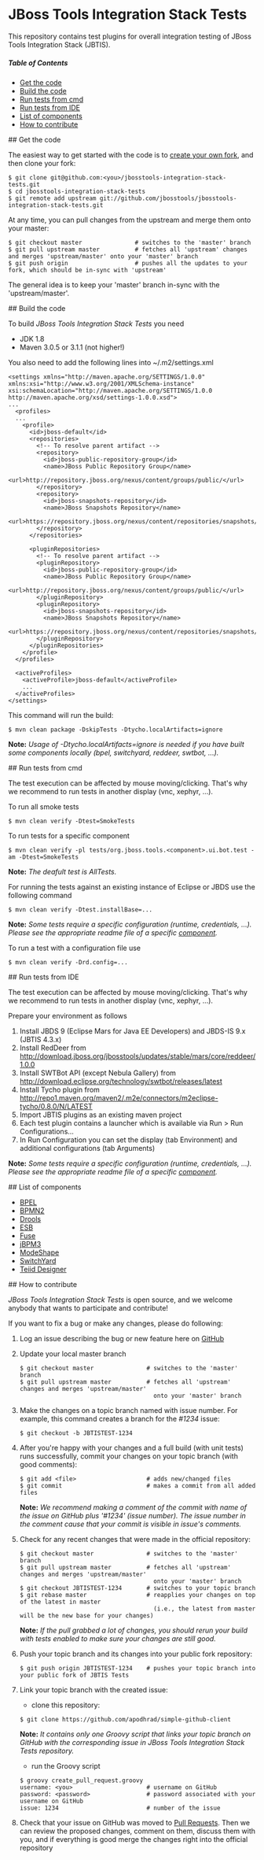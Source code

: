 # JBoss Tools Integration Stack Tests

This repository contains test plugins for overall integration testing of JBoss Tools Integration Stack (JBTIS). 

##### Table of Contents
- [Get the code](#getthecode)
- [Build the code](#buildthecode)
- [Run tests from cmd](#runtestsfromcmd)
- [Run tests from IDE](#runtestsfromide)
- [List of components](#listofcomponents)
- [How to contribute](#howtocontribute)

<a name="getthecode"/>
## Get the code

The easiest way to get started with the code is to [create your own fork](http://help.github.com/forking/), 
and then clone your fork:

    $ git clone git@github.com:<you>/jbosstools-integration-stack-tests.git
    $ cd jbosstools-integration-stack-tests
    $ git remote add upstream git://github.com/jbosstools/jbosstools-integration-stack-tests.git
	
At any time, you can pull changes from the upstream and merge them onto your master:

    $ git checkout master               # switches to the 'master' branch
    $ git pull upstream master          # fetches all 'upstream' changes and merges 'upstream/master' onto your 'master' branch
    $ git push origin                   # pushes all the updates to your fork, which should be in-sync with 'upstream'

The general idea is to keep your 'master' branch in-sync with the
'upstream/master'.

<a name="buildthecode"/>
## Build the code

To build _JBoss Tools Integration Stack Tests_ you need
* JDK 1.8
* Maven 3.0.5 or 3.1.1 (not higher!)

You also need to add the following lines into ~/.m2/settings.xml
```
<settings xmlns="http://maven.apache.org/SETTINGS/1.0.0" xmlns:xsi="http://www.w3.org/2001/XMLSchema-instance" xsi:schemaLocation="http://maven.apache.org/SETTINGS/1.0.0 http://maven.apache.org/xsd/settings-1.0.0.xsd">  
...
  <profiles>  
  ...
    <profile>
      <id>jboss-default</id>
      <repositories>
        <!-- To resolve parent artifact -->
        <repository>
          <id>jboss-public-repository-group</id>
          <name>JBoss Public Repository Group</name>
          <url>http://repository.jboss.org/nexus/content/groups/public/</url>
        </repository>
        <repository>
          <id>jboss-snapshots-repository</id>
          <name>JBoss Snapshots Repository</name>
          <url>https://repository.jboss.org/nexus/content/repositories/snapshots/</url>
        </repository>
      </repositories>
	
      <pluginRepositories>
        <!-- To resolve parent artifact -->
        <pluginRepository>
          <id>jboss-public-repository-group</id>
          <name>JBoss Public Repository Group</name>
          <url>http://repository.jboss.org/nexus/content/groups/public/</url>
        </pluginRepository>
        <pluginRepository>
          <id>jboss-snapshots-repository</id>
          <name>JBoss Snapshots Repository</name>
          <url>https://repository.jboss.org/nexus/content/repositories/snapshots/</url>
        </pluginRepository>
      </pluginRepositories>
    </profile>
  </profiles>

  <activeProfiles>
    <activeProfile>jboss-default</activeProfile>
    ...
  </activeProfiles>
</settings>
```

This command will run the build:

    $ mvn clean package -DskipTests -Dtycho.localArtifacts=ignore

**Note:** _Usage of -Dtycho.localArtifacts=ignore is needed if you have built some components locally (bpel, switchyard, reddeer, swtbot, ...)._

<a name="runtestsfromcmd"/>
## Run tests from cmd

The test execution can be affected by mouse moving/clicking. That's why we recommend to run tests in another display (vnc, xephyr, ...).

To run all smoke tests

    $ mvn clean verify -Dtest=SmokeTests

To run tests for a specific component

    $ mvn clean verify -pl tests/org.jboss.tools.<component>.ui.bot.test -am -Dtest=SmokeTests

**Note:** _The deafult test is AllTests._

For running the tests against an existing instance of Eclipse or JBDS use the following command

    $ mvn clean verify -Dtest.installBase=...

**Note:** _Some tests require a specific configuration (runtime, credentials, ...). Please see the appropriate readme file of a specific [component](#listofcomponents)._

To run a test with a configuration file use

    $ mvn clean verify -Drd.config=...

<a name="runtestsfromide"/>
## Run tests from IDE

The test execution can be affected by mouse moving/clicking. That's why we recommend to run tests in another display (vnc, xephyr, ...).

Prepare your environment as follows

1. Install JBDS 9 (Eclipse Mars for Java EE Developers) and JBDS-IS 9.x (JBTIS 4.3.x)
2. Install RedDeer from http://download.jboss.org/jbosstools/updates/stable/mars/core/reddeer/1.0.0
3. Install SWTBot API (except Nebula Gallery) from http://download.eclipse.org/technology/swtbot/releases/latest
4. Install Tycho plugin from http://repo1.maven.org/maven2/.m2e/connectors/m2eclipse-tycho/0.8.0/N/LATEST
5. Import JBTIS plugins as an existing maven project
6. Each test plugin contains a launcher which is available via Run > Run Configurations...
7. In Run Configuration you can set the display (tab Environment) and additional configurations (tab Arguments)

**Note:** _Some tests require a specific configuration (runtime, credentials, ...). Please see the appropriate readme file of a specific [component](#listofcomponents)._

<a name="listofcomponents"/>
## List of components

- [BPEL](tests/org.jboss.tools.bpel.ui.bot.test/README.md)
- [BPMN2](tests/org.jboss.tools.bpmn2.ui.bot.test/README.md)
- [Drools](tests/org.jboss.tools.drools.ui.bot.test/README.md)
- [ESB](tests/org.jboss.tools.esb.ui.bot.test/README.md)
- [Fuse](tests/org.jboss.tools.fuse.ui.bot.test/README.md)
- [jBPM3](tests/org.jboss.tools.jbpm.ui.bot.test/README.md)
- [ModeShape](tests/org.jboss.tools.modeshape.ui.bot.test/README.md)
- [SwitchYard](tests/org.jboss.tools.switchyard.ui.bot.test/README.md)
- [Teiid Designer](tests/org.jboss.tools.teiid.ui.bot.test/README.md)

<a name="howtocontribute"/>
## How to contribute

_JBoss Tools Integration Stack Tests_ is open source, and we welcome anybody that wants to
participate and contribute!

If you want to fix a bug or make any changes, please do following:

1. Log an issue describing the bug or new feature here on [GitHub](https://github.com/jbosstools/jbosstools-integration-stack-tests/issues/new)
2. Update your local master branch

	```
	$ git checkout master               # switches to the 'master' branch
	$ git pull upstream master          # fetches all 'upstream' changes and merges 'upstream/master'
	                                      onto your 'master' branch
	```

3. Make the changes on a topic branch named with issue number. For example, this command creates a branch for the *#1234* issue:

	```
	$ git checkout -b JBTISTEST-1234
	```

4. After you're happy with your changes and a full build (with unit tests) runs successfully, commit your changes on your topic branch (with good comments):

	```
	$ git add <file>                    # adds new/changed files
	$ git commit                        # makes a commit from all added files
	```

   **Note:** _We recommend making a comment of the commit with name of the issue on GitHub plus *'#1234' (issue number)*. The issue number in the comment cause that your commit is visible in issue's comments._

5. Check for any recent changes that were made in the official repository:

	```
	$ git checkout master               # switches to the 'master' branch
	$ git pull upstream master          # fetches all 'upstream' changes and merges 'upstream/master'
	                                      onto your 'master' branch
	$ git checkout JBTISTEST-1234       # switches to your topic branch
	$ git rebase master                 # reapplies your changes on top of the latest in master
	                                      (i.e., the latest from master will be the new base for your changes)
	```

   **Note:** _If the pull grabbed a lot of changes, you should rerun your build with tests enabled to make sure your changes are still good._

6. Push your topic branch and its changes into your public fork repository:

	```
	$ git push origin JBTISTEST-1234    # pushes your topic branch into your public fork of JBTIS Tests
	```

7. Link your topic branch with the created issue:
   * clone this repository:

	```
	$ git clone https://github.com/apodhrad/simple-github-client
	```

     **Note:** _It contains only one Groovy script that links your topic branch on GitHub with the corresponding issue in JBoss Tools Integration Stack Tests repository._

   * run the Groovy script 

	```
	$ groovy create_pull_request.groovy
	username: <you>                     # username on GitHub
	password: <password>                # password associated with your username on GitHub
	issue: 1234                         # number of the issue
	```

8. Check that your issue on GitHub was moved to [Pull Requests](https://github.com/jbosstools/jbosstools-integration-stack-tests/pulls). Then we can review the proposed changes, comment on them, discuss them with you, and if everything is good merge the changes right into the official repository
